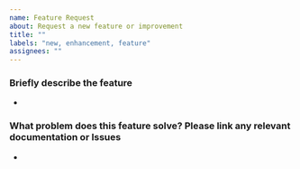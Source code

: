 ```yaml
---
name: Feature Request
about: Request a new feature or improvement
title: ""
labels: "new, enhancement, feature"
assignees: ""
---
```


### Briefly describe the feature

-

### What problem does this feature solve? Please link any relevant documentation or Issues

-
